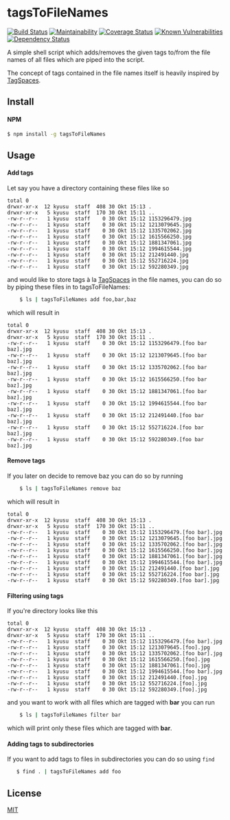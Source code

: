 tagsToFileNames
=====
[![Build Status](https://travis-ci.org/kyusu/tagsToFileNames.svg?branch=master)](https://travis-ci.org/kyusu/tagsToFileNames)
[![Maintainability](https://api.codeclimate.com/v1/badges/78490b4abe0a213d5da4/maintainability)](https://codeclimate.com/github/kyusu/tagsToFileNames/maintainability)
[![Coverage Status](https://coveralls.io/repos/github/kyusu/tagsToFileNames/badge.svg?branch=master)](https://coveralls.io/github/kyusu/tagsToFileNames?branch=master)
[![Known Vulnerabilities](https://snyk.io/test/github/kyusu/tagstofilenames/badge.svg?targetFile=package.json)](https://snyk.io/test/github/kyusu/tagstofilenames?targetFile=package.json)
[![Dependency Status](https://www.versioneye.com/user/projects/5a4b33190fb24f0536e5b91d/badge.svg?style=flat-square)](https://www.versioneye.com/user/projects/5a4b33190fb24f0536e5b91d)


A simple shell script which adds/removes the given tags to/from the file names of all files which are piped into 
the script.

The concept of tags contained in the file names itself is heavily inspired by [TagSpaces](https://docs.tagspaces.org/tagging#file-tagging-based-on-filename).

## Install

#### NPM
```bash
$ npm install -g tagsToFileNames
```

## Usage

#### Add tags

Let say you have a directory containing these files like so

    total 0
    drwxr-xr-x  12 kyusu  staff  408 30 Okt 15:13 .
    drwxr-xr-x   5 kyusu  staff  170 30 Okt 15:11 ..
    -rw-r--r--   1 kyusu  staff    0 30 Okt 15:12 1153296479.jpg
    -rw-r--r--   1 kyusu  staff    0 30 Okt 15:12 1213079645.jpg
    -rw-r--r--   1 kyusu  staff    0 30 Okt 15:12 1335702062.jpg
    -rw-r--r--   1 kyusu  staff    0 30 Okt 15:12 1615566250.jpg
    -rw-r--r--   1 kyusu  staff    0 30 Okt 15:12 1881347061.jpg
    -rw-r--r--   1 kyusu  staff    0 30 Okt 15:12 1994615544.jpg
    -rw-r--r--   1 kyusu  staff    0 30 Okt 15:12 212491440.jpg
    -rw-r--r--   1 kyusu  staff    0 30 Okt 15:12 552716224.jpg
    -rw-r--r--   1 kyusu  staff    0 30 Okt 15:12 592280349.jpg
   
and would like to store tags à la [TagSpaces](https://www.tagspaces.org/) in the file names,
you can do so by piping these files in to tagsToFileNames:

```bash
    $ ls | tagsToFileNames add foo,bar,baz
```  

which will result in 

    total 0
    drwxr-xr-x  12 kyusu  staff  408 30 Okt 15:13 .
    drwxr-xr-x   5 kyusu  staff  170 30 Okt 15:11 ..
    -rw-r--r--   1 kyusu  staff    0 30 Okt 15:12 1153296479.[foo bar baz].jpg
    -rw-r--r--   1 kyusu  staff    0 30 Okt 15:12 1213079645.[foo bar baz].jpg
    -rw-r--r--   1 kyusu  staff    0 30 Okt 15:12 1335702062.[foo bar baz].jpg
    -rw-r--r--   1 kyusu  staff    0 30 Okt 15:12 1615566250.[foo bar baz].jpg
    -rw-r--r--   1 kyusu  staff    0 30 Okt 15:12 1881347061.[foo bar baz].jpg
    -rw-r--r--   1 kyusu  staff    0 30 Okt 15:12 1994615544.[foo bar baz].jpg
    -rw-r--r--   1 kyusu  staff    0 30 Okt 15:12 212491440.[foo bar baz].jpg
    -rw-r--r--   1 kyusu  staff    0 30 Okt 15:12 552716224.[foo bar baz].jpg
    -rw-r--r--   1 kyusu  staff    0 30 Okt 15:12 592280349.[foo bar baz].jpg
 
#### Remove tags

If you later on decide to remove baz you can do so by running


```bash
    $ ls | tagsToFileNames remove baz
```
  
which will result in 

    total 0
    drwxr-xr-x  12 kyusu  staff  408 30 Okt 15:13 .
    drwxr-xr-x   5 kyusu  staff  170 30 Okt 15:11 ..
    -rw-r--r--   1 kyusu  staff    0 30 Okt 15:12 1153296479.[foo bar].jpg
    -rw-r--r--   1 kyusu  staff    0 30 Okt 15:12 1213079645.[foo bar].jpg
    -rw-r--r--   1 kyusu  staff    0 30 Okt 15:12 1335702062.[foo bar].jpg
    -rw-r--r--   1 kyusu  staff    0 30 Okt 15:12 1615566250.[foo bar].jpg
    -rw-r--r--   1 kyusu  staff    0 30 Okt 15:12 1881347061.[foo bar].jpg
    -rw-r--r--   1 kyusu  staff    0 30 Okt 15:12 1994615544.[foo bar].jpg
    -rw-r--r--   1 kyusu  staff    0 30 Okt 15:12 212491440.[foo bar].jpg
    -rw-r--r--   1 kyusu  staff    0 30 Okt 15:12 552716224.[foo bar].jpg
    -rw-r--r--   1 kyusu  staff    0 30 Okt 15:12 592280349.[foo bar].jpg
    
#### Filtering using tags

If you're directory looks like this


    total 0
    drwxr-xr-x  12 kyusu  staff  408 30 Okt 15:13 .
    drwxr-xr-x   5 kyusu  staff  170 30 Okt 15:11 ..
    -rw-r--r--   1 kyusu  staff    0 30 Okt 15:12 1153296479.[foo bar].jpg
    -rw-r--r--   1 kyusu  staff    0 30 Okt 15:12 1213079645.[foo].jpg
    -rw-r--r--   1 kyusu  staff    0 30 Okt 15:12 1335702062.[foo bar].jpg
    -rw-r--r--   1 kyusu  staff    0 30 Okt 15:12 1615566250.[foo].jpg
    -rw-r--r--   1 kyusu  staff    0 30 Okt 15:12 1881347061.[foo].jpg
    -rw-r--r--   1 kyusu  staff    0 30 Okt 15:12 1994615544.[foo bar].jpg
    -rw-r--r--   1 kyusu  staff    0 30 Okt 15:12 212491440.[foo].jpg
    -rw-r--r--   1 kyusu  staff    0 30 Okt 15:12 552716224.[foo].jpg
    -rw-r--r--   1 kyusu  staff    0 30 Okt 15:12 592280349.[foo].jpg

 and you want to work with all files which are tagged with **bar** you can run

 ```bash
     $ ls | tagsToFileNames filter bar
 ```

 which will print only these files which are tagged with **bar**.

 #### Adding tags to subdirectories

 If you want to add tags to files in subdirectories you can do so using `find`

 ```bash
    $ find . | tagsToFileNames add foo
 ```

## License

  [MIT](LICENSE)
